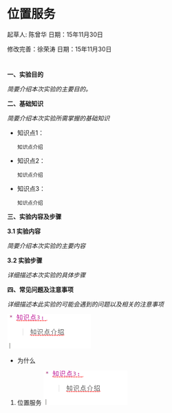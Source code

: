 # 位置服务

起草人: 陈曾华   日期：15年11月30日

修改完善：徐荣涛   日期：15年11月30日

# 

**一、实验目的**

*简要介绍本次实验的主要目的。*

**二、基础知识**

*简要介绍本次实验所需掌握的基础知识*
   
* 知识点1：

      知识点介绍

* 知识点2：

      知识点介绍


* 知识点3：

      知识点介绍


   

**三、实验内容及步骤**

**3.1 实验内容**

*简要介绍本次实验的主要内容*

**3.2 实验步骤**

*详细描述本次实验的具体步骤*



**四、常见问题及注意事项**

*详细描述本此实验的可能会遇到的问题以及相关的注意事项*

![](1.png)

* 为什么
1. 位置服务
![](2.png)





